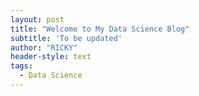 ```yaml
---
layout: post
title: "Welcome to My Data Science Blog"
subtitle: 'To be updated'
author: "RICKY"
header-style: text
tags:
  - Data Science
---
```



